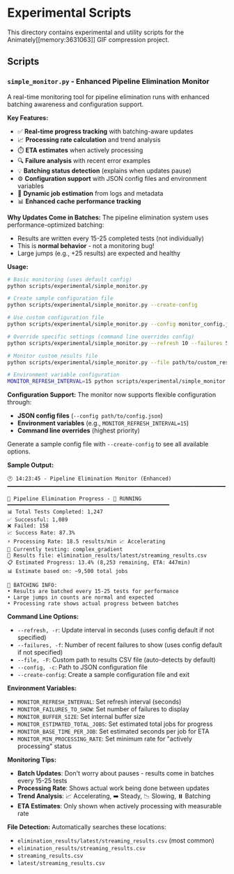 # Experimental Scripts

This directory contains experimental and utility scripts for the Animately[[memory:3631063]] GIF compression project.

## Scripts

### `simple_monitor.py` - Enhanced Pipeline Elimination Monitor

A real-time monitoring tool for pipeline elimination runs with enhanced batching awareness and configuration support.

**Key Features:**
- ✅ **Real-time progress tracking** with batching-aware updates
- 📈 **Processing rate calculation** and trend analysis  
- ⏱️ **ETA estimates** when actively processing
- 🔍 **Failure analysis** with recent error examples
- 💡 **Batching status detection** (explains when updates pause)
- ⚙️ **Configuration support** with JSON config files and environment variables
- 🧠 **Dynamic job estimation** from logs and metadata
- 📊 **Enhanced cache performance tracking**

**Why Updates Come in Batches:**
The pipeline elimination system uses performance-optimized batching:
- Results are written every 15-25 completed tests (not individually)
- This is **normal behavior** - not a monitoring bug!
- Large jumps (e.g., +25 results) are expected and healthy

**Usage:**
```bash
# Basic monitoring (uses default config)
python scripts/experimental/simple_monitor.py

# Create sample configuration file
python scripts/experimental/simple_monitor.py --create-config

# Use custom configuration file
python scripts/experimental/simple_monitor.py --config monitor_config.json

# Override specific settings (command line overrides config)
python scripts/experimental/simple_monitor.py --refresh 10 --failures 5

# Monitor custom results file
python scripts/experimental/simple_monitor.py --file path/to/custom_results.csv

# Environment variable configuration
MONITOR_REFRESH_INTERVAL=15 python scripts/experimental/simple_monitor.py
```

**Configuration Support:**
The monitor now supports flexible configuration through:
- **JSON config files** (`--config path/to/config.json`)
- **Environment variables** (e.g., `MONITOR_REFRESH_INTERVAL=15`)
- **Command line overrides** (highest priority)

Generate a sample config file with `--create-config` to see all available options.

**Sample Output:**
```
🕐 14:23:45 - Pipeline Elimination Monitor (Enhanced)
━━━━━━━━━━━━━━━━━━━━━━━━━━━━━━━━━━━━━━━━━━━━━━━━━━━━━━━━━━━━━━━━━━━━━━

🔬 Pipeline Elimination Progress - 🔄 RUNNING
━━━━━━━━━━━━━━━━━━━━━━━━━━━━━━━━━━━━━━━━━━━━━━━━━━━━
📊 Total Tests Completed: 1,247
✅ Successful: 1,089
❌ Failed: 158
📈 Success Rate: 87.3%
⚡ Processing Rate: 18.5 results/min 📈 Accelerating
🎯 Currently testing: complex_gradient
📁 Results file: elimination_results/latest/streaming_results.csv
📋 Estimated Progress: 13.4% (8,253 remaining, ETA: 447min)
📊 Estimate based on: ~9,500 total jobs

🔄 BATCHING INFO:
• Results are batched every 15-25 tests for performance
• Large jumps in counts are normal and expected  
• Processing rate shows actual progress between batches
```

**Command Line Options:**
- `--refresh, -r`: Update interval in seconds (uses config default if not specified)
- `--failures, -f`: Number of recent failures to show (uses config default if not specified)  
- `--file, -F`: Custom path to results CSV file (auto-detects by default)
- `--config, -c`: Path to JSON configuration file
- `--create-config`: Create a sample configuration file and exit

**Environment Variables:**
- `MONITOR_REFRESH_INTERVAL`: Set refresh interval (seconds)
- `MONITOR_FAILURES_TO_SHOW`: Set number of failures to display
- `MONITOR_BUFFER_SIZE`: Set internal buffer size
- `MONITOR_ESTIMATED_TOTAL_JOBS`: Set estimated total jobs for progress
- `MONITOR_BASE_TIME_PER_JOB`: Set estimated seconds per job for ETA
- `MONITOR_MIN_PROCESSING_RATE`: Set minimum rate for "actively processing" status

**Monitoring Tips:**
- **Batch Updates**: Don't worry about pauses - results come in batches every 15-25 tests
- **Processing Rate**: Shows actual work being done between updates
- **Trend Analysis**: 📈 Accelerating, ➡️ Steady, 📉 Slowing, ⏸️ Batching
- **ETA Estimates**: Only shown when actively processing with measurable rate

**File Detection:**
Automatically searches these locations:
- `elimination_results/latest/streaming_results.csv` (most common)
- `elimination_results/streaming_results.csv`
- `streaming_results.csv` 
- `latest/streaming_results.csv` 